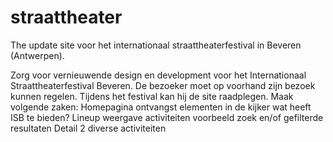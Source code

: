 # straattheater
The update site voor het internationaal straattheaterfestival in Beveren (Antwerpen).

Zorg voor vernieuwende design en development voor het Internationaal Straattheaterfestival Beveren. De bezoeker moet op voorhand zijn bezoek kunnen regelen. Tijdens het festival kan hij de site raadplegen. 
Maak volgende zaken:
    Homepagina
        ontvangst
        elementen in de kijker
        wat heeft ISB te bieden?
    Lineup
        weergave activiteiten
        voorbeeld zoek en/of gefilterde resultaten
    Detail
        2 diverse activiteiten
